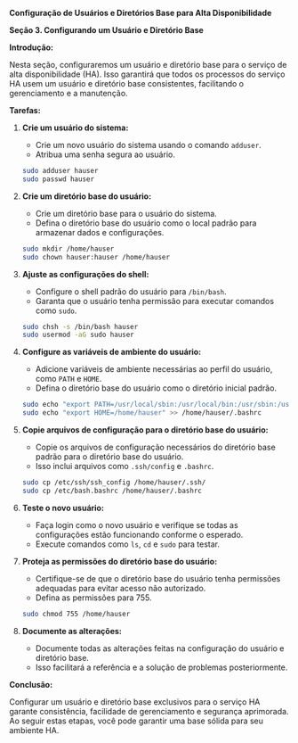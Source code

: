 **Configuração de Usuários e Diretórios Base para Alta Disponibilidade**

**Seção 3. Configurando um Usuário e Diretório Base**

**Introdução:**

Nesta seção, configuraremos um usuário e diretório base para o serviço de alta disponibilidade (HA). Isso garantirá que todos os processos do serviço HA usem um usuário e diretório base consistentes, facilitando o gerenciamento e a manutenção.

**Tarefas:**

1. **Crie um usuário do sistema:**

    - Crie um novo usuário do sistema usando o comando `adduser`.
    - Atribua uma senha segura ao usuário.

    ```sh
    sudo adduser hauser
    sudo passwd hauser
    ```

2. **Crie um diretório base do usuário:**

    - Crie um diretório base para o usuário do sistema.
    - Defina o diretório base do usuário como o local padrão para armazenar dados e configurações.

    ```sh
    sudo mkdir /home/hauser
    sudo chown hauser:hauser /home/hauser
    ```

3. **Ajuste as configurações do shell:**

    - Configure o shell padrão do usuário para `/bin/bash`.
    - Garanta que o usuário tenha permissão para executar comandos como `sudo`.

    ```sh
    sudo chsh -s /bin/bash hauser
    sudo usermod -aG sudo hauser
    ```

4. **Configure as variáveis de ambiente do usuário:**

    - Adicione variáveis de ambiente necessárias ao perfil do usuário, como `PATH` e `HOME`.
    - Defina o diretório base do usuário como o diretório inicial padrão.

    ```sh
    sudo echo "export PATH=/usr/local/sbin:/usr/local/bin:/usr/sbin:/usr/bin:/sbin:/bin" >> /home/hauser/.bashrc
    sudo echo "export HOME=/home/hauser" >> /home/hauser/.bashrc
    ```

5. **Copie arquivos de configuração para o diretório base do usuário:**

    - Copie os arquivos de configuração necessários do diretório base padrão para o diretório base do usuário.
    - Isso inclui arquivos como `.ssh/config` e `.bashrc`.

    ```sh
    sudo cp /etc/ssh/ssh_config /home/hauser/.ssh/
    sudo cp /etc/bash.bashrc /home/hauser/.bashrc
    ```

6. **Teste o novo usuário:**

    - Faça login como o novo usuário e verifique se todas as configurações estão funcionando conforme o esperado.
    - Execute comandos como `ls`, `cd` e `sudo` para testar.

7. **Proteja as permissões do diretório base do usuário:**

    - Certifique-se de que o diretório base do usuário tenha permissões adequadas para evitar acesso não autorizado.
    - Defina as permissões para 755.

    ```sh
    sudo chmod 755 /home/hauser
    ```

8. **Documente as alterações:**

    - Documente todas as alterações feitas na configuração do usuário e diretório base.
    - Isso facilitará a referência e a solução de problemas posteriormente.

**Conclusão:**

Configurar um usuário e diretório base exclusivos para o serviço HA garante consistência, facilidade de gerenciamento e segurança aprimorada. Ao seguir estas etapas, você pode garantir uma base sólida para seu ambiente HA.